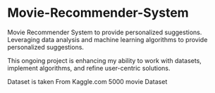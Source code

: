 # Movie-Recommender-System
Movie Recommender System to provide personalized suggestions. 
Leveraging data analysis and machine learning algorithms to provide personalized suggestions.
                
This ongoing project is enhancing my ability to work with datasets, implement algorithms, and refine user-centric solutions.
  
Dataset is taken From Kaggle.com 5000 movie Dataset
                                       
                                
                  
